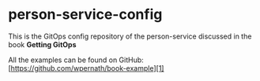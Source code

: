 # person-service-config
This is the GitOps config repository of the person-service discussed in the book **Getting GitOps**

All the examples can be found on GitHub: [https://github.com/wpernath/book-example][1]

[1]:	https://github.com/wpernath/book-example
